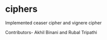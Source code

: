 # ciphers
Implemented ceaser cipher and vignere cipher

Contributors- Akhil Binani and Rubal Tripathi
